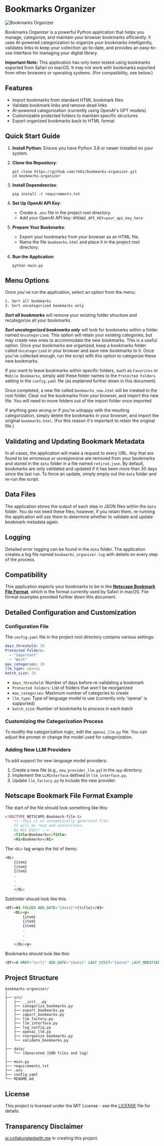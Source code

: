 # Bookmarks Organizer

![Bookmarks Organizer](/header.png)

Bookmarks Organizer is a powerful Python application that helps you manage, categorize, and maintain your browser bookmarks efficiently. It uses AI-powered categorization to organize your bookmarks intelligently, validates links to keep your collection up-to-date, and provides an easy-to-use interface for managing your digital library.

**Important Note:** This application has only been tested using bookmarks exported from Safari on macOS. It may not work with bookmarks exported from other browsers or operating systems. (For compatibility, see below.)

## Features

- Import bookmarks from standard HTML bookmark files
- Validate bookmark links and remove dead links
- AI-powered categorization (currently using OpenAI's GPT models)
- Customizable protected folders to maintain specific structures
- Export organized bookmarks back to HTML format

## Quick Start Guide

1. **Install Python**: Ensure you have Python 3.8 or newer installed on your system.

2. **Clone the Repository**:
   ```
   git clone https://github.com/rb81/bookmarks-organizer.git
   cd bookmarks-organizer
   ```

3. **Install Dependencies**:
   ```
   pip install -r requirements.txt
   ```

4. **Set Up OpenAI API Key**:
   - Create a `.env` file in the project root directory.
   - Add your OpenAI API key: `OPENAI_API_KEY=your_api_key_here`

5. **Prepare Your Bookmarks**:
   - Export your bookmarks from your browser as an HTML file.
   - Name the file `bookmarks.html` and place it in the project root directory.

6. **Run the Application**:
   ```
   python main.py
   ```

## Menu Options

Once you've run the application, select an option from the menu:

```bash
1. Sort all bookmarks
2. Sort uncategorized bookmarks only
```

_**Sort all bookmarks**_ will remove your existing folder structure and recategorize all your bookmarks.

_**Sort uncategorized bookmarks only**_ will look for bookmarks within a folder named `Uncategorized`. This option will retain your existing categories, but may create new ones to accommodate the new bookmarks. This is a useful option. Once your bookmarks are organized, keep a bookmarks folder called `Uncategorized` in your browser and save new bookmarks to it. Once you've collected enough, run the script with this option to categorize these new bookmarks.

If you want to leave bookmarks within specific folders, such as `Favorites` or `Mobile Bookmarks`, simply add these folder names to the `Protected Folders` setting in the `config.yaml` file (as explained further down in this document).

Once completed, a new file called `bookmarks_new.html` will be created in the root folder. Clear out the bookmarks from your browser, and import this new file. You will need to move folders out of the import folder once imported.

If anything goes wrong or if you're unhappy with the resulting categorization, simply delete the bookmarks in your browser, and import the original `bookmarks.html`. (For this reason it's important to retain the original file.)

## Validating and Updating Bookmark Metadata

In all cases, the application will make a request to every URL. Any that are found to be erroneous or unresponsive are removed from your bookmarks and stored in the `data` folder in a file named `retired.json`. By default, bookmarks are only validated and updated if it has been more than 30 days since the last run. To force an update, simply empty out the `data` folder and re-run the script.

## Data Files

The application stores the output of each step in JSON files within the `data` folder. You do not need these files; however, if you retain them, re-running the application will use them to determine whether to validate and update bookmark metadata again.

## Logging

Detailed error logging can be found in the `data` folder. The application creates a log file named `bookmarks_organizer.log` with details on every step of the process.

## Compatibility
 
This application expects your bookmarks to be in the [**Netscape Bookmark File Format**](https://learn.microsoft.com/en-us/previous-versions/windows/internet-explorer/ie-developer/platform-apis/aa753582(v=vs.85)), which is the format currently used by Safari in macOS. File format examples provided further down this document.

## Detailed Configuration and Customization

### Configuration File

The `config.yaml` file in the project root directory contains various settings:

```yaml
days_threshold: 30
Protected Folders:
  - "Important"
  - "Work"
max_categories: 20
llm_type: openai
batch_size: 10
```

- `days_threshold`: Number of days before re-validating a bookmark
- `Protected Folders`: List of folders that won't be reorganized
- `max_categories`: Maximum number of categories to create
- `llm_type`: Type of language model to use (currently only 'openai' is supported)
- `batch_size`: Number of bookmarks to process in each batch

### Customizing the Categorization Process

To modify the categorization logic, edit the `openai_llm.py` file. You can adjust the prompt or change the model used for categorization.

### Adding New LLM Providers

To add support for new language model providers:

1. Create a new file (e.g., `new_provider_llm.py`) in the `app` directory.
2. Implement the `LLMInterface` defined in `llm_interface.py`.
3. Update `llm_factory.py` to include the new provider.

## Netscape Bookmark File Format Example

The start of the file should look something like this:

```html
<!DOCTYPE NETSCAPE-Bookmark-file-1>
    <!--This is an automatically generated file.
    It will be read and overwritten.
    Do Not Edit! -->
    <Title>Bookmarks</Title>
    <H1>Bookmarks</H1>
```

The `<DL>` tag wraps the list of items:

```html
<DL>
    {item}
    {item}
    {item}
    .
    .
    .
    </DL>
```

Subfolder should look like this:

```html
<DT><H3 FOLDED ADD_DATE="{date}">{title}</H3>
    <DL><p>
        {item}
        {item}
        {item}
        .
        .
        .
    </DL><p>
```

Bookmarks should look like this:

```html
<DT><A HREF="{url}" ADD_DATE="{date}" LAST_VISIT="{date}" LAST_MODIFIED="{date}">{title}</A>
```

## Project Structure

```
bookmarks-organizer/
│
├── src/
│   ├── __init__.py
│   ├── categorize_bookmarks.py
│   ├── export_bookmarks.py
│   ├── import_bookmarks.py
│   ├── llm_factory.py
│   ├── llm_interface.py
│   ├── log_config.py
│   ├── openai_llm.py
│   ├── reorganize_bookmarks.py
│   └── validate_bookmarks.py
│
├── data/
│   └── (Generated JSON files and log)
│
├── main.py
├── requirements.txt
├── .env
├── config.yaml
└── README.md
```

## License

This project is licensed under the MIT License - see the [LICENSE](LICENSE) file for details.

## Transparency Disclaimer

[ai.collaboratedwith.me](https://ai.collaboratedwith.me) in creating this project.
